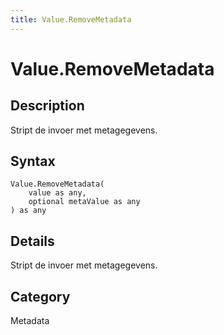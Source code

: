 ```yaml
---
title: Value.RemoveMetadata
---
```


# Value.RemoveMetadata


## Description

Stript de invoer met metagegevens.


## Syntax

```powerquery
Value.RemoveMetadata(
    value as any,
    optional metaValue as any
) as any
```


## Details

Stript de invoer met metagegevens.



## Category
Metadata
